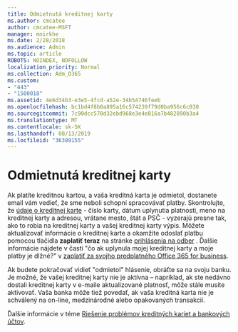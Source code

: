 ```yaml
---
title: Odmietnutá kreditnej karty
ms.author: cmcatee
author: cmcatee-MSFT
manager: mnirkhe
ms.date: 2/28/2018
ms.audience: Admin
ms.topic: article
ROBOTS: NOINDEX, NOFOLLOW
localization_priority: Normal
ms.collection: Adm_O365
ms.custom:
- "443"
- "1500018"
ms.assetid: 4e6d34b3-e3e5-4fcd-a52e-34b54746feeb
ms.openlocfilehash: bc1bd4f8b0a895a16c574239f79d0ba956c6c030
ms.sourcegitcommit: 7c90dcc570d32ebd968e3e4e816a7b482890b3a4
ms.translationtype: MT
ms.contentlocale: sk-SK
ms.lasthandoff: 08/13/2019
ms.locfileid: "36389155"
---
```

# <a name="declined-credit-card"></a>Odmietnutá kreditnej karty

Ak platíte kreditnou kartou, a vaša kreditná karta je odmietol, dostanete email vám vedieť, že sme neboli schopní spracovávať platby. Skontrolujte, že [údaje o kreditnej karte](https://go.microsoft.com/fwlink/p/?linkid=842054) - číslo karty, dátum uplynutia platnosti, meno na kreditnej karty a adresou, vrátane mesto, štát a PSČ - vyzerajú presne tak, ako to robia na kreditnej karty a vašej kreditnej karty výpis. Môžete aktualizovať informácie o kreditnej karte a okamžite odoslať platbu pomocou tlačidla **zaplatiť teraz** na stránke [prihlásenia na odber](https://go.microsoft.com/fwlink/p/?linkid=842054) . Ďalšie informácie nájdete v časti "čo ak uplynula mojej kreditnej karty a moje platby je dlžné?" v [zaplatiť za svojho predplatného Office 365 for business](https://docs.microsoft.com/en-us/office365/admin/subscriptions-and-billing/pay-for-your-subscription#what-if-my-credit-card-was-declined-and-my-payment-is-past-due).
  
Ak budete pokračovať vidieť "odmietol" hlásenie, obráťte sa na svoju banku. Je možné, že vašej kreditnej karty nie je aktívna – napríklad, ak ste nedávno dostali kreditnej karty v e-maile aktualizované platnosť, môže stále musíte aktivovať. Vaša banka môže tiež povedať, ak vaša kreditná karta nie je schválený na on-line, medzinárodné alebo opakovaných transakcií.
  
Ďalšie informácie v téme [Riešenie problémov kreditných kariet a bankových účtov](https://docs.microsoft.com/en-us/office365/admin/subscriptions-and-billing/add-update-or-remove-credit-card-or-bank-account#troubleshooting-credit-cards-and-bank-accounts).
